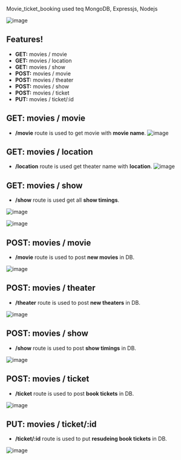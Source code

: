 Movie_ticket_booking used teq MongoDB, Expressjs, Nodejs

![image](https://user-images.githubusercontent.com/73506478/215267352-1e46627e-18ae-4873-bdd0-28ec77df1afd.png)


## Features!

- **GET:** movies / movie
- **GET:** movies / location
- **GET:** movies / show
- **POST:** movies / movie
- **POST:** movies / theater
- **POST:** movies / show
- **POST:** movies / ticket
- **PUT:** movies / ticket/:id

## **GET:** movies / movie

- **/movie** route is used to get movie with **movie name**.
  ![image](https://user-images.githubusercontent.com/73506478/215267357-c1f032cb-a767-463b-a5bb-990e622f97c0.png)

## **GET:** movies / location

- **/location** route is used get theater name with **location**.
  ![image](https://user-images.githubusercontent.com/73506478/215267371-1ea6e51e-5a4c-40f5-a3bf-d646c4a96a93.png)

## **GET:** movies / show

- **/show** route is used get all **show timings**.

![image](https://user-images.githubusercontent.com/73506478/215267442-0e6de539-adbd-4e8d-881a-140a81b1d1ab.png)

![image](https://user-images.githubusercontent.com/73506478/215267407-54994202-6e01-40f8-8fb4-d4d7b2d774b2.png)

## **POST:** movies / movie

- **/movie** route is used to post **new movies** in DB.

![image](https://user-images.githubusercontent.com/73506478/215267455-ed5d130c-242d-4d1f-81c5-625cec6c2061.png)

## **POST:** movies / theater

- **/theater** route is used to post **new theaters** in DB.

![image](https://user-images.githubusercontent.com/73506478/215267392-4922b92d-a7cb-4bde-87bc-66ee58895c73.png)

## **POST:** movies / show

- **/show** route is used to post **show timings** in DB.

![image](https://user-images.githubusercontent.com/73506478/215267761-3acb0b2e-72e6-426d-a9f4-47cab8c56f6f.png)

## **POST:** movies / ticket

- **/ticket** route is used to post **book tickets** in DB.

![image](https://user-images.githubusercontent.com/73506478/215267680-08ca18db-5709-48a4-bb1b-f3e0b4740049.png)

## **PUT:** movies / ticket/:id

- **/ticket/:id** route is used to put **resudeing book tickets** in DB.

![image](https://user-images.githubusercontent.com/73506478/215267701-362eb9cc-5213-4e72-8121-a090a740bf24.png)
